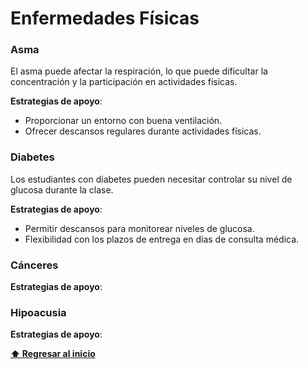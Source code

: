# Enfermedades Físicas

### Asma
El asma puede afectar la respiración, lo que puede dificultar la concentración y la participación en actividades físicas.

**Estrategias de apoyo**:
- Proporcionar un entorno con buena ventilación.
- Ofrecer descansos regulares durante actividades físicas.

### Diabetes
Los estudiantes con diabetes pueden necesitar controlar su nivel de glucosa durante la clase.

**Estrategias de apoyo**:
- Permitir descansos para monitorear niveles de glucosa.
- Flexibilidad con los plazos de entrega en días de consulta médica.

### Cánceres
**Estrategias de apoyo**:

### Hipoacusia
**Estrategias de apoyo**:

**[⬆ Regresar al inicio](/README.md)**
